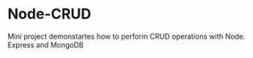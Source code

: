 # Node-CRUD
Mini project demonstartes how to perform CRUD operations with Node. Express and MongoDB
